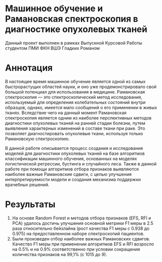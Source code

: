 # Машинное обучение и Рамановская спектроскопия в диагностике опухолевых тканей
Данный проект выполнен в рамках Выпускной Курсовой Работы студентом ПМИ ФКН ВШЭ Гладких Романом
# Aннотация

В настоящее время машинное обучение является одной из самых быстрорастущих областей науки, и оно уже продемонстрировало свой большой потенциал для использования в медицине. Рамановская спектроскопия — это спектроскопический метод исследования, используемый для определения колебательных состояний внутри образцов, однако, имеется мало сообщений о его применении в живых тканях. Вследствие чего на данный момент Рамановская спектроскопия является одним из наиболее перспективных методов диагностики опухолевых тканей на ранней стадии болезни, путем выявления характерных изменений в составе ткани при раке. Это позволяет диагностировать опухолевые ткани, используя только Рамановскую спектроскопию. 
  
В данной работе описывается процесс создания и исследования моделей для диагностики опухолевых тканей на базе алгоритмов классификации машинного обучения, основанных на моделях логистической регрессии, бустинга и случайного леса. Также в данной работе при помощи алгоритмов отбора признаков выявляются наиболее важные Рамановские сдвиги, с целью улучшения интерпретируемости модели и создания механизма поддержки врачебных решений.

# Результаты

1. На основе Random Forest и методов отбора признаков (EFS, RFI и PCA) удалось достичь улучшения основной метрики F1 меры в 2.5 раза относительно бейзлайна (рост качества F1 меры с 0.938 до 0.975) на предоставленном наборе спектроскопий пациентов.
2. Были произведен отбор наиболее важных Рамановских сдвигов. Качество F1 меры при применении алгоритмов EFS и RFI возросло на 0.5\% и на 0.9\% соответственно при условии сокращения количества признаков на 99,1\% (с 1015 до 9).
